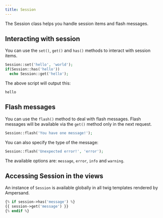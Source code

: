 ```yaml
---
title: Session
---
```


The Session class helps you handle session items and flash messages.

## Interacting with session

You can use the `set()`, `get()` and `has()` methods to interact with session items.

```php
Session::set('hello', 'world');
if(Session::has('hello'))
  echo Session::get('hello');
```

The above script will output this:

    hello
    
    
## Flash messages

You can use the `flash()` method to deal with flash messages. Flash messages will be available via the `get()` method only in the next request.

```php
Session::flash('You have one message!');
```

You can also specify the type of the message: 

```php
Session::flash('Unexpected error!', 'error');
```

The available options are: `message`, `error`, `info` and `warning`.

## Accessing Session in the views

An instance of `Session` is available globally in all twig templates rendered by Ampersand.

```php
{% if session->has('message') %}
{{ session->get('message') }}
{% endif %}
```
